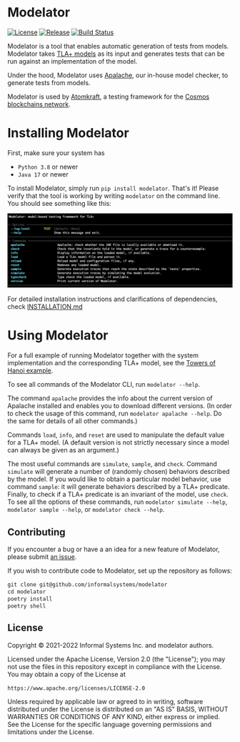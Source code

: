 # Modelator

[![License](https://img.shields.io/badge/License-Apache%202.0-blue.svg)](LICENSE)
[![Release](https://img.shields.io/pypi/v/modelator)](https://pypi.org/project/modelator)
[![Build Status](https://github.com/informalsystems/modelator/actions/workflows/python.yml/badge.svg)](https://github.com/informalsystems/modelator/actions/workflows/python.yml)

Modelator is a tool that enables automatic generation of tests from models.
Modelator takes [TLA+ models](https://mbt.informal.systems/docs/tla_basics_tutorials/tutorial.html) as its input and generates tests that can be run against an implementation of the model.

Under the hood, Modelator uses [Apalache](https://apalache.informal.systems/), our in-house model checker, to generate tests from models.

Modelator is used by [Atomkraft](https://github.com/informalsystems/atomkraft), a testing framework for the [Cosmos blockchains network](https://cosmos.network/).

# Installing Modelator

First, make sure your system has

- `Python 3.8` or newer
- `Java 17` or newer

To install Modelator, simply run `pip install modelator`.
That's it! Please verify that the tool is working by writing `modelator` on the command line.
You should see something like this:

![Modelator CLI](docs/images/modelator_cli.png)

For detailed installation instructions and clarifications of dependencies, check [INSTALLATION.md](INSTALLATION.md)

# Using Modelator

For a full example of running Modelator together with the system implementation and the corresponding TLA+ model, see the [Towers of Hanoi example](https://github.com/informalsystems/modelator/tree/rano/tutorial/examples/hanoi).

To see all commands of the Modelator CLI, run `modelator --help`.

The command `apalache` provides the info about the current version of Apalache installed and enables you to download different versions.
(In order to check the usage of this command, run `modelator apalache --help`.
Do the same for details of all other commands.)

Commands `load`, `info`, and `reset` are used to manipulate the default value for a TLA+ model.
(A default version is not strictly necessary since a model can always be given as an argument.)

The most useful commands are `simulate`, `sample`, and `check`.
Command `simulate` will generate a number of (randomly chosen) behaviors described by the model.
If you would like to obtain a particular model behavior, use command `sample`: it will generate behaviors described by a TLA+ predicate.
Finally, to check if a TLA+ predicate is an invariant of the model, use `check`.
To see all the options of these commands, run `modelator simulate --help`, `modelator sample --help`, or `modelator check --help`.

## Contributing

If you encounter a bug or have a an idea for a new feature of Modelator, please submit [an issue](https://github.com/informalsystems/modelator/issues).

If you wish to contribute code to Modelator, set up the repository as follows:

```
git clone git@github.com/informalsystems/modelator
cd modelator
poetry install
poetry shell
```

## License

Copyright © 2021-2022 Informal Systems Inc. and modelator authors.

Licensed under the Apache License, Version 2.0 (the "License"); you may not use the files in this repository except in compliance with the License. You may obtain a copy of the License at

    https://www.apache.org/licenses/LICENSE-2.0

Unless required by applicable law or agreed to in writing, software distributed under the License is distributed on an "AS IS" BASIS, WITHOUT WARRANTIES OR CONDITIONS OF ANY KIND, either express or implied. See the License for the specific language governing permissions and limitations under the License.
